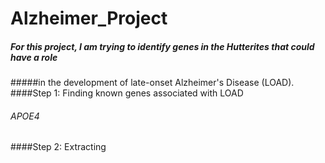 # Alzheimer_Project
##### For this project, I am trying to identify genes in the Hutterites that could have  a role
#####in the development of late-onset Alzheimer's Disease (LOAD). 
####Step 1: Finding known genes associated with LOAD
###### APOE4
####Step 2: Extracting 

